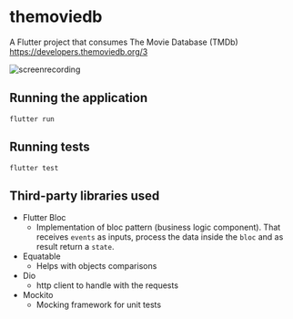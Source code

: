 # themoviedb

A Flutter project that consumes The Movie Database (TMDb) https://developers.themoviedb.org/3


![screenrecording](https://github.com/castrors/themoviedb-flutter/raw/develop/screenshots/screenrecording.gif)

## Running the application

`flutter run`

## Running tests

`flutter test`

## Third-party libraries used

- Flutter Bloc
    - Implementation of bloc pattern (business logic component). That receives `events` as inputs, process the data inside the `bloc` and as result return a `state`.
- Equatable
    - Helps with objects comparisons
- Dio
    - http client to handle with the requests
- Mockito
    - Mocking framework for unit tests

